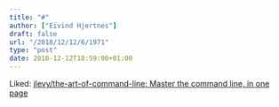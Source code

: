 ```yaml
---
title: "#"
author: ["Eivind Hjertnes"]
draft: false
url: "/2018/12/12/6/1971"
type: "post"
date: 2018-12-12T18:59:00+01:00
---
```


Liked:
[jlevy/the-art-of-command-line:
Master the command line, in one page](https://github.com/jlevy/the-art-of-command-line)
